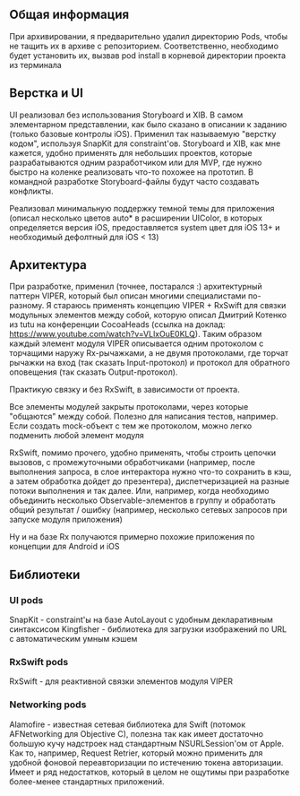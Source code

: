 ## **Общая информация**

При архивировании, я предварительно удалил директорию Pods, чтобы не тащить их в архиве c репозиторием. Соответственно, необходимо будет установить их, вызвав pod install в корневой директории проекта из терминала


## **Верстка и UI**

UI реализовал без использования Storyboard и XIB. В самом элементарном представлении, как было сказано в описании к заданию (только базовые контролы iOS). Применил так называемую "верстку кодом", используя SnapKit для constraint'ов.
Storyboard и XIB, как мне кажется, удобно применять для небольших проектов, которые разрабатываются одним разработчиком или для MVP, где нужно быстро на коленке реализовать что-то похожее на прототип. В командной разработке Storyboard-файлы будут часто создавать конфликты.

Реализовал минимальную поддержку темной темы для приложения (описал несколько цветов auto* в расширении UIColor, в которых определяется версия iOS, предоставляется system цвет для iOS 13+ и необходимый дефолтный для iOS < 13)


## **Архитектура**

При разработке, применил (точнее, постарался :) архитектурный паттерн VIPER, который был описан многими специалистами по-разному. Я стараюсь применять концепцию VIPER + RxSwift для связки модульных элементов между собой, которую описал Дмитрий Котенко из tutu на конференции CocoaHeads (ссылка на доклад: https://www.youtube.com/watch?v=VLlxOuE0KLQ). 
Таким образом каждый элемент модуля VIPER описывается одним протоколом с торчащими наружу Rx-рычажками, а не двумя протоколами, где торчат рычажки на вход (так сказать Input-протокол) и протокол для обратного оповещения (так сказать Output-протокол).

Практикую связку и без RxSwift, в зависимости от проекта.

Все элементы модулей закрыты протоколами, через которые "общаются" между собой. Полезно для написания тестов, например. Если создать mock-объект с тем же протоколом, можно легко подменить любой элемент модуля

RxSwift, помимо прочего, удобно применять, чтобы строить цепочки вызовов, с промежуточными обработчиками (например, после выполнения запроса, в слое интерактора нужно что-то сохранить в кэш, а затем обработка дойдет до презентера), диспетчеризацией на разные потоки выполнения и так далее. Или, например, когда необходимо объединить несколько Observable-элементов в группу и обработать общий результат / ошибку (например, несколько сетевых запросов при запуске модуля приложения)

Ну и на базе Rx получаются примерно похожие приложения по концепции для Android и iOS 


## **Библиотеки**

### UI pods
SnapKit - constraint'ы на базе AutoLayout с удобным декларативным синтаксисом
Kingfisher - библиотека для загрузки изображений по URL с автоматическим умным кэшем

### RxSwift pods
RxSwift - для реактивной связки элементов модуля VIPER

### Networking pods
Alamofire - известная сетевая библиотека для Swift (потомок AFNetworking для Objective C), полезна так как имеет достаточно большую кучу надстроек над стандартным NSURLSession'ом от Apple. Как то, например, Request Retrier, который можно применить для удобной фоновой переавторизации по истечению токена авторизации. Имеет и ряд недостатков, который в целом не ощутимы при разработке более-менее стандартных приложений. 

